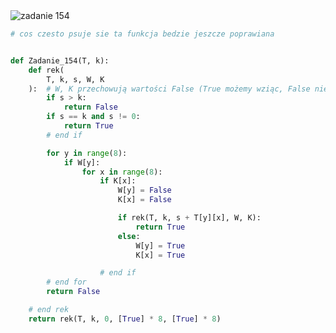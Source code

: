 <picture>
  <source srcset="../../srt/zbior_zadan/154.png" media="(prefers-color-scheme: light)">
  <source srcset="../../srt/zbior_zadan/black_154.png" media="(prefers-color-scheme: dark)">
  <img src="../../srt/zbior_zadan/black_154.png" alt="zadanie 154">
</picture>

```python
# cos czesto psuje sie ta funkcja bedzie jeszcze poprawiana


def Zadanie_154(T, k):
    def rek(
        T, k, s, W, K
    ):  # W, K przechowują wartości False (True możemy wziąc, False nie możemy) np. W[4] == True, to z niej nie wzięliśmy
        if s > k:
            return False
        if s == k and s != 0:
            return True
        # end if

        for y in range(8):
            if W[y]:
                for x in range(8):
                    if K[x]:
                        W[y] = False
                        K[x] = False

                        if rek(T, k, s + T[y][x], W, K):
                            return True
                        else:
                            W[y] = True
                            K[x] = True

                    # end if
        # end for
        return False

    # end rek
    return rek(T, k, 0, [True] * 8, [True] * 8)



```

